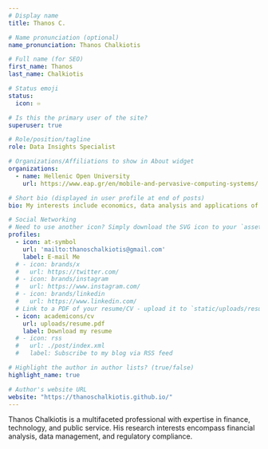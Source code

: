 ```yaml
---
# Display name
title: Thanos C.

# Name pronunciation (optional)
name_pronunciation: Thanos Chalkiotis

# Full name (for SEO)
first_name: Thanos
last_name: Chalkiotis

# Status emoji
status:
  icon: ♾️

# Is this the primary user of the site?
superuser: true

# Role/position/tagline
role: Data Insights Specialist

# Organizations/Affiliations to show in About widget
organizations:
  - name: Hellenic Open University
    url: https://www.eap.gr/en/mobile-and-pervasive-computing-systems/

# Short bio (displayed in user profile at end of posts)
bio: My interests include economics, data analysis and applications of artificial intelligence in data-driven insights.

# Social Networking
# Need to use another icon? Simply download the SVG icon to your `assets/media/icons/` folder.
profiles:
  - icon: at-symbol
    url: 'mailto:thanoschalkiotis@gmail.com'
    label: E-mail Me
  # - icon: brands/x
  #   url: https://twitter.com/
  # - icon: brands/instagram
  #   url: https://www.instagram.com/
  # - icon: brands/linkedin
  #   url: https://www.linkedin.com/
  # Link to a PDF of your resume/CV - upload it to `static/uploads/resume.pdf`
  - icon: academicons/cv
    url: uploads/resume.pdf
    label: Download my resume
  # - icon: rss
  #   url: ./post/index.xml
  #   label: Subscribe to my blog via RSS feed

# Highlight the author in author lists? (true/false)
highlight_name: true

# Author's website URL
website: "https://thanoschalkiotis.github.io/"
---
```


Thanos Chalkiotis is a multifaceted professional with expertise in finance, technology, and public service. His research interests encompass financial analysis, data management, and regulatory compliance.
